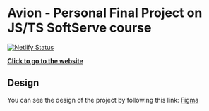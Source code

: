 # Avion - Personal Final Project on JS/TS SoftServe course

[![Netlify Status](https://api.netlify.com/api/v1/badges/67df15c67c85d600085ae339/deploy-status)](https://app.netlify.com/sites/avion-prokop-dmytro//deploys)

**[Click to go to the website](https://avion-prokop-dmytro.netlify.app)**

## Design

You can see the design of the project by following this link: [Figma](https://www.figma.com/file/EJerFs9YOizbHdA3szucNW/Avion?type=design&node-id=1-3&mode=design&t=BjfpNtKAmbCK4rGA-0)
